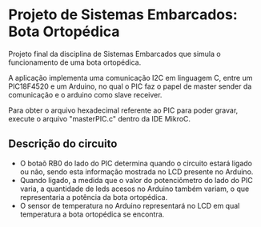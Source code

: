 # Projeto de Sistemas Embarcados: Bota Ortopédica
 
 Projeto final da disciplina de Sistemas Embarcados que simula o funcionamento de uma bota ortopédica.

 A aplicação implementa uma comunicação I2C em linguagem C, entre um PIC18F4520 e um Arduino, no qual o PIC faz o papel de master sender da comunicação
 e o arduino como slave receiver.

 Para obter o arquivo hexadecimal referente ao PIC para poder gravar, execute o arquivo "masterPIC.c" dentro da IDE MikroC.

 ## Descrição do circuito

 - O botaõ RB0 do lado do PIC determina quando o circuito estará ligado ou não, sendo esta informação mostrada no LCD presente no Arduino.
 - Quando ligado, a medida que o valor do potenciômetro do lado do PIC varia, a quantidade de leds acesos no Arduino também variam, o que
representaria a potência da bota ortopédica.
 - O sensor de temperatura no Arduino representará no LCD em qual temperatura a bota ortopédica se encontra.
 
